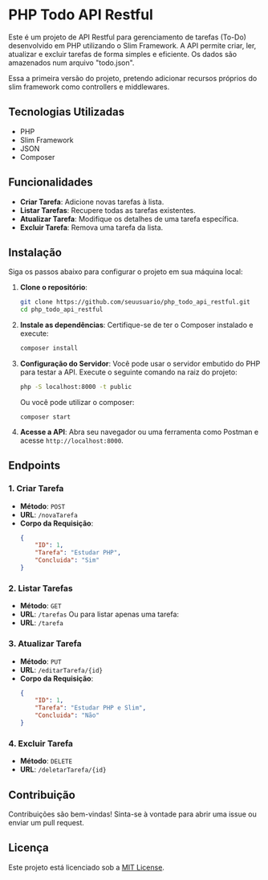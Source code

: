# PHP Todo API Restful

Este é um projeto de API Restful para gerenciamento de tarefas (To-Do) desenvolvido em PHP utilizando o Slim Framework. A API permite criar, ler, atualizar e excluir tarefas de forma simples e eficiente. Os dados são amazenados num arquivo "todo.json".

Essa a primeira versão do projeto, pretendo adicionar recursos próprios do slim framework como controllers e middlewares.
## Tecnologias Utilizadas

- PHP
- Slim Framework
- JSON
- Composer

## Funcionalidades

- **Criar Tarefa**: Adicione novas tarefas à lista.
- **Listar Tarefas**: Recupere todas as tarefas existentes.
- **Atualizar Tarefa**: Modifique os detalhes de uma tarefa específica.
- **Excluir Tarefa**: Remova uma tarefa da lista.

## Instalação

Siga os passos abaixo para configurar o projeto em sua máquina local:

1. **Clone o repositório**:
   ```bash
   git clone https://github.com/seuusuario/php_todo_api_restful.git
   cd php_todo_api_restful
   ```

2. **Instale as dependências**:
   Certifique-se de ter o Composer instalado e execute:
   ```bash
   composer install
   ```

3. **Configuração do Servidor**:
   Você pode usar o servidor embutido do PHP para testar a API. Execute o seguinte comando na raiz do projeto:
   ```bash
   php -S localhost:8000 -t public
   ```
   Ou você pode utilizar o composer:
   ```
   composer start
   ```

4. **Acesse a API**:
   Abra seu navegador ou uma ferramenta como Postman e acesse `http://localhost:8000`.

## Endpoints

### 1. Criar Tarefa
- **Método**: `POST`
- **URL**: `/novaTarefa`
- **Corpo da Requisição**:
  ```json
  {
      "ID": 1,
      "Tarefa": "Estudar PHP",
      "Concluida": "Sim"
  }
  ```

### 2. Listar Tarefas
- **Método**: `GET`
- **URL**: `/tarefas`
    Ou para listar apenas uma tarefa:
- **URL**: `/tarefa`

### 3. Atualizar Tarefa
- **Método**: `PUT`
- **URL**: `/editarTarefa/{id}`
- **Corpo da Requisição**:
  ```json
  {
      "ID": 1,
      "Tarefa": "Estudar PHP e Slim",
      "Concluida": "Não"
  }
  ```

### 4. Excluir Tarefa
- **Método**: `DELETE`
- **URL**: `/deletarTarefa/{id}`

## Contribuição

Contribuições são bem-vindas! Sinta-se à vontade para abrir uma issue ou enviar um pull request.

## Licença

Este projeto está licenciado sob a [MIT License](LICENSE).

